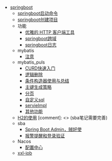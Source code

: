 - [springboot](springboot/README.md)
  - [springboot启动命令](springboot/springboot启动命令.md)
  - [springboot创建项目](springboot/start.md)
  - 功能
    - [优雅的 HTTP 客户端工具](springboot/功能/retrofit.md)
    - [springboot跨域](springboot/功能/springboot跨域.md)
    - [springboot日志](springboot/功能/日志.md)
  - mybatis
    - [注意](springboot/mybatis/注意.md)
  - mybatis_puls
    - [CURD快速入门](springboot/mybatis_puls/CURD快速入门.md)
    - [逻辑删除](springboot/mybatis_puls/逻辑删除.md)
    - [条件构造器使用与总结](springboot/mybatis_puls/条件构造器使用与总结.md)
    - [主键生成策略](springboot/mybatis_puls/主键生成策略.md)
    - [分页](springboot/mybatis_puls/分页.md)
    - [自定义sql](springboot/mybatis_puls/自定义sql.md)
    - [servieImpl](springboot/mybatis_puls/servieImpl.md)
    - [其他功能](springboot/mybatis_puls/其他功能.md)
  - [H2的使用](springboot/H2的使用.md)
[comment]: <> (sba笔记需要完善)
  - sba
    - [Spring Boot Admin，贼好使](springboot/sba/Spring_Boot_Admin.md)
    - [报警提醒和登录验证](springboot/sba/报警提醒和登录验证功能实现.md)
  - Nacos
    - [配置中心](springboot/nacos/配置中心.md)
  - [xxl-job](springboot/xxl-job/README.md)

